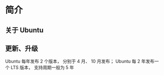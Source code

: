 # 简介

## 关于 Ubuntu


## 更新、升级

Ubuntu 每年发布 2 个版本， 分别于 4 月、 10 月发布； 
Ubuntu 每 2 年发布一个 LTS 版本， 支持周期一般为 5 年







